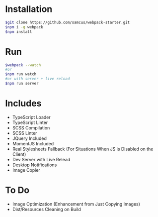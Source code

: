 # Installation
```sh
$git clone https://github.com/samcus/webpack-starter.git
$npm i -g webpack
$npm install
```

# Run
```sh
$webpack --watch
#or
$npm run watch
#or with server + live reload
$npm run server
```

# Includes
- TypeScript Loader
- TypeScript Linter
- SCSS Compilation
- SCSS Linter
- JQuery Included
- MomentJS Included
- Real Stylesheets Fallback (For Situations When JS is Disabled on the Client)
- Dev Server with Live Relead
- Desktop Notifications
- Image Copier

# To Do
- Image Optimization (Enhancement from Just Copying Images)
- Dist/Resources Cleaning on Build